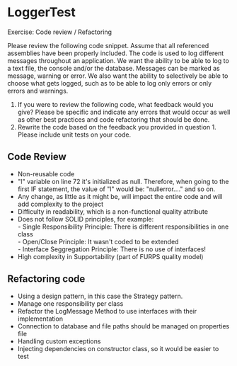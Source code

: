 # LoggerTest
Exercise: Code review / Refactoring

Please review the following code snippet. Assume that all referenced assemblies have been properly included. 
The code is used to log different messages throughout an application. We want the ability to be able to log to a text file, the console and/or the database. Messages can be marked as message, warning or error. We also want the ability to selectively be able to choose what gets logged, such as to be able to log only errors or only errors and warnings. 

1.	If you were to review the following code, what feedback would you give? Please be specific and indicate any errors that would occur as well as other best practices and code refactoring that should be done. 
2.	Rewrite the code based on the feedback you provided in question 1. Please include unit tests on your code.

## Code Review
- Non-reusable code
- "l" variable on line 72 it's initialized as null. Therefore, when going to the first IF statement, the value of "l" would be:
  "nullerror...." and so on.
- Any change, as little as it might be, will impact the entire code and will add complexity to the project
- Difficulty in readability, which is a non-functional quality attribute
- Does not follow SOLID principles, for example:  
      - Single Responsibility Principle: There is different responsibilities in one class  
      - Open/Close Principle: It wasn't coded to be extended  
      - Interface Seggregation Principle: There is no use of interfaces!   
- High complexity in Supportability (part of FURPS quality model)

## Refactoring code

- Using a design pattern, in this case the Strategy pattern.
- Manage one responsibility per class
- Refactor the LogMessage Method to use interfaces with their implementation
- Connection to database and file paths should be managed on properties file
- Handling custom exceptions
- Injecting dependencies on constructor class, so it would be easier to test
